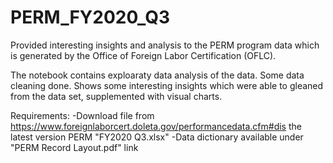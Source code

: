 # PERM_FY2020_Q3
Provided interesting insights and analysis to the PERM program data which is generated by the Office of Foreign Labor Certification (OFLC).

The notebook contains exploaraty data analysis of the data. Some data cleaning done. Shows some interesting insights which were able to gleaned from the data set, supplemented with visual charts.

Requirements:
-Download file from https://www.foreignlaborcert.doleta.gov/performancedata.cfm#dis the latest version PERM "FY2020 Q3.xlsx"
-Data dictionary available under "PERM Record Layout.pdf" link
